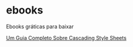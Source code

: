# ebooks
Ebooks gráticas para baixar 

[Um Guia Completo Sobre Cascading Style Sheets](https://github.com/manoelvitorsilvasantos/ebooks/blob/main/Um%20Guia%20Detalhado%20e%20Simples%20para%20CSS3.pdf)
